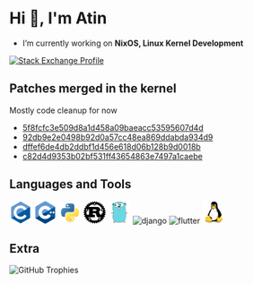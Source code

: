 # Hi 👋, I'm Atin

 - I’m currently working on **NixOS, Linux Kernel Development**

[![Stack Exchange Profile](https://stackexchange.com/users/flair/16074801.png)](https://stackexchange.com/users/16074801/atin?tab=accounts)

## Patches merged in the kernel
Mostly code cleanup for now

- [5f8fcfc3e509d8a1d458a09baeacc53595607d4d](https://github.com/torvalds/linux/commit/5f8fcfc3e509d8a1d458a09baeacc53595607d4d)
- [92db9e2e0498b92d0a57cc48ea869ddabda934d9](https://github.com/torvalds/linux/commit/92db9e2e0498b92d0a57cc48ea869ddabda934d9)
- [dffef6de4db2ddbf1d456e618d06b128b9d0018b](https://github.com/torvalds/linux/commit/dffef6de4db2ddbf1d456e618d06b128b9d0018b)
- [c82d4d9353b02bf531ff43654863e7497a1caebe](https://github.com/torvalds/linux/commit/c82d4d9353b02bf531ff43654863e7497a1caebe)

## Languages and Tools

<p align="left"> 
  <img src="https://raw.githubusercontent.com/devicons/devicon/master/icons/c/c-original.svg" alt="c" width="40" height="40"/> 
  <img src="https://raw.githubusercontent.com/devicons/devicon/master/icons/cplusplus/cplusplus-original.svg" alt="cplusplus" width="40" height="40"/>
  <img src="https://raw.githubusercontent.com/devicons/devicon/master/icons/python/python-original.svg" alt="python" width="40" height="40"/> 
  <img src="https://raw.githubusercontent.com/devicons/devicon/master/icons/rust/rust-original.svg" alt="rust" width="40" height="40"/> 
  <img src="https://raw.githubusercontent.com/devicons/devicon/master/icons/go/go-original.svg" alt="go" width="40" height="40"/> 
  
  <img src="https://cdn.worldvectorlogo.com/logos/django.svg" alt="django" width="40" height="40"/> 
  <img src="https://www.vectorlogo.zone/logos/flutterio/flutterio-icon.svg" alt="flutter" width="40" height="40"/> 
  <img src="https://raw.githubusercontent.com/devicons/devicon/master/icons/linux/linux-original.svg" alt="linux" width="40" height="40"/> 
</p>

## Extra
![GitHub Trophies](https://github-profile-trophy.vercel.app/?username=atinba&column=5&row=1&margin-w=15&margin-h=15&theme=flat&no-frame=true)

